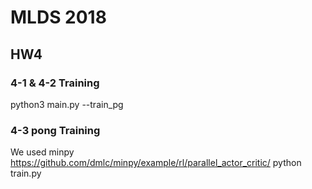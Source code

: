 # MLDS 2018

## HW4
### 4-1 & 4-2 Training
python3 main.py --train_pg
### 4-3 pong Training
We used minpy
https://github.com/dmlc/minpy/example/rl/parallel_actor_critic/
python train.py

